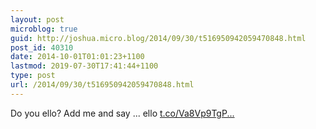 ```yaml
---
layout: post
microblog: true
guid: http://joshua.micro.blog/2014/09/30/t516950942059470848.html
post_id: 40310
date: 2014-10-01T01:01:23+1100
lastmod: 2019-07-30T17:41:44+1100
type: post
url: /2014/09/30/t516950942059470848.html
---
```

Do you ello? Add me and say ... ello [t.co/Va8Vp9TgP...](https://t.co/Va8Vp9TgPr)
